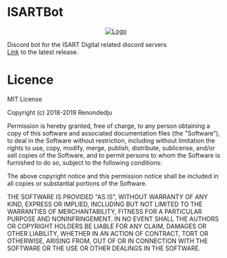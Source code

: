 # ISARTBot

<p align="center">
  <a href="https://discord.gg/pqBHKPR">
    <img alt="Logo" src="https://discordapp.com/api/guilds/420328186291945472/widget.png?style=banner2">
  </a>
</p>

Discord bot for the ISART Digital related discord servers  
[Link](https://github.com/Renondedju/ISARTBot/releases) to the latest release.

# Licence

MIT License

Copyright (c) 2018-2019 Renondedju

Permission is hereby granted, free of charge, to any person obtaining a copy
of this software and associated documentation files (the "Software"), to deal
in the Software without restriction, including without limitation the rights
to use, copy, modify, merge, publish, distribute, sublicense, and/or sell
copies of the Software, and to permit persons to whom the Software is
furnished to do so, subject to the following conditions:

The above copyright notice and this permission notice shall be included in all
copies or substantial portions of the Software.

THE SOFTWARE IS PROVIDED "AS IS", WITHOUT WARRANTY OF ANY KIND, EXPRESS OR
IMPLIED, INCLUDING BUT NOT LIMITED TO THE WARRANTIES OF MERCHANTABILITY,
FITNESS FOR A PARTICULAR PURPOSE AND NONINFRINGEMENT. IN NO EVENT SHALL THE
AUTHORS OR COPYRIGHT HOLDERS BE LIABLE FOR ANY CLAIM, DAMAGES OR OTHER
LIABILITY, WHETHER IN AN ACTION OF CONTRACT, TORT OR OTHERWISE, ARISING FROM,
OUT OF OR IN CONNECTION WITH THE SOFTWARE OR THE USE OR OTHER DEALINGS IN THE
SOFTWARE.

